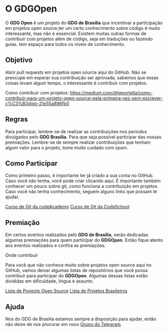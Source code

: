 # O GDGOpen

O **GDG Open** é um projeto do **GDG de Brasília** que incentivar a participação em projetos open source,ter um certo conhecimento sobre código é muito interessante, mas não é essencial. Existem muitas outras formas de contribuir com projetos além de código, seja em traduções ou fazendo guias. tem espaço para todos os níveis de conhecimento. 

## Objetivo

Abrir pull requests em projetos open source aqui do GitHub. Não se preocupe em esperar sua contribuição ser aprovada, sabemos que essas coisas levam algum tempo, o interessante é contribuir com projetos.

Como contribuir com projetos: https://medium.com/@leportella/como-contribuir-para-um-projeto-open-source-pela-primeira-vez-sem-escrever-c%C3%B3digo-21e55a896fb0

## Regras

Para participar, lembre-se de realizar as contribuições nos períodos divulgados pelo **GDG Brasília**. Para que seja possível participar das nossas premiações. Lembre-se de sempre realizar contribuições que tenham algum valor para o projeto, tome muito cuidado com spam.

## Como Participar

Como primeiro passo, é importante ter já criado a sua conta no GitHub. Caso você não tenha, você pode criar clicando aqui. É importante também conhecer um pouco sobre git, como funciona a contribuição em projetos. Caso você não tenha conhecimento, seguem alguns links que possam te ajudar.

[Curso de Git da codeAcademy](https://www.codecademy.com/pt/learn/learn-git)
[Curso de Git da CodeSchool](https://www.codeschool.com/courses/try-git)

## Premiação

Em certos eventos realizados pelo **GDG de Brasília**, serão dedicadas algumas premiações para quem participar do **GDGOpen**. Então fique atento aos eventos realizados e confira as premiações.

Onde contribuir

Para você que não conhece muito sobre projetos open source aqui no GitHub, vamos deixar algumas listas de repositórios que você possa contribuir para participar do **GDGOpen**. Algumas dessas listas estão divididas em dificuldade, língua e assunto.

[Lista de Projeots Open Source](https://github.com/camilatigre/listamaravilhosaopensource)
[Lista de Projetos Brasileiros](https://medium.com/nossa-coletividad/projetos-brasileiros-para-fazer-pull-requests-nesse-hacktoberfest-4dc9b9b576c0)

## Ajuda

Nos do GDG de Brasilia estamos sempre a disposição para ajudar, então não deixe de nos procurar em noso [Grupo do Telegram](https://t.me/gdgbrasilia).



